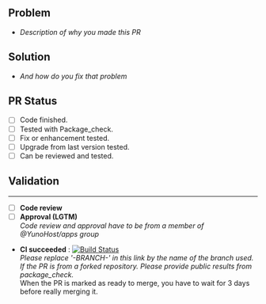 ## Problem
- *Description of why you made this PR*

## Solution
- *And how do you fix that problem*

## PR Status
- [ ] Code finished.
- [ ] Tested with Package_check.
- [ ] Fix or enhancement tested.
- [ ] Upgrade from last version tested.
- [ ] Can be reviewed and tested.

## Validation
---
- [ ] **Code review**
- [ ] **Approval (LGTM)**  
*Code review and approval have to be from a member of @YunoHost/apps group*
- **CI succeeded** : 
[![Build Status](https://ci-apps-hq.yunohost.org/jenkins/job/APP_ynh%20-BRANCH-/badge/icon)](https://ci-apps-hq.yunohost.org/jenkins/job/APP_ynh%20-BRANCH-/)  
*Please replace '-BRANCH-' in this link by the name of the branch used.*  
*If the PR is from a forked repository. Please provide public results from package_check.*  
When the PR is marked as ready to merge, you have to wait for 3 days before really merging it.
